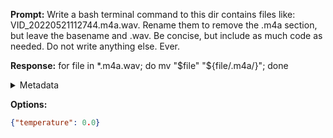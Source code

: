 **Prompt:**
Write a bash terminal command to this dir contains files like: VID_20220521112744.m4a.wav. Rename them to remove the .m4a section, but leave the basename and .wav. Be concise, but include as much code as needed. Do not write anything else. Ever.


**Response:**
for file in *.m4a.wav; do mv "$file" "${file/.m4a/}"; done

<details><summary>Metadata</summary>

- Duration: 2264 ms
- Datetime: 2023-09-23T10:48:18.665358
- Model: gpt-3.5-turbo-0613

</details>

**Options:**
```json
{"temperature": 0.0}
```

